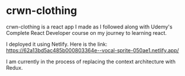 # crwn-clothing

crwn-clothing is a react app I made as I followed along with Udemy's Complete React Developer course on my journey to learning react.

I deployed it using Netlify. Here is the link: https://62a13bd5ac485b000803364e--vocal-sprite-050ae1.netlify.app/

I am currently in the process of replacing the context architecture with Redux.
